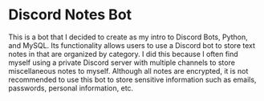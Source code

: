 # Discord Notes Bot

This is a bot that I decided to create as my intro to Discord Bots, Python, and MySQL. Its functionality allows users to use a Discord bot to store text notes in that are organized by category. I did this because I often find myself using a private Discord server with multiple channels to store miscellaneous notes to myself. Although all notes are encrypted, it is not recommended to use this bot to store sensitive information such as emails, passwords, personal information, etc. 